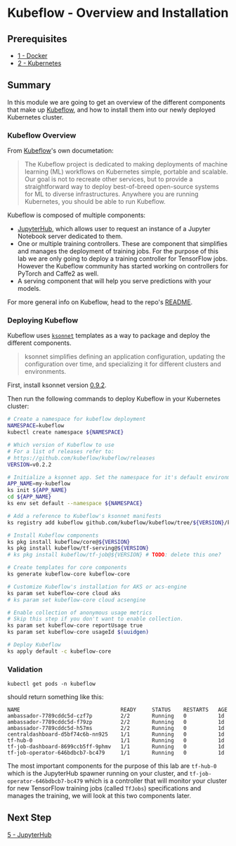 # Kubeflow - Overview and Installation

## Prerequisites

* [1 - Docker](../1-docker/README.md)
* [2 - Kubernetes](../2-kubernetes/README.md)

## Summary

In this module we are going to get an overview of the different components that make up [Kubeflow](https://github.com/kubeflow/kubeflow), and how to install them into our newly deployed Kubernetes cluster.

### Kubeflow Overview

From [Kubeflow](https://github.com/kubeflow/kubeflow)'s own documetation:

> The Kubeflow project is dedicated to making deployments of machine learning (ML) workflows on Kubernetes simple, portable and scalable. Our goal is not to recreate other services, but to provide a straightforward way to deploy best-of-breed open-source systems for ML to diverse infrastructures. Anywhere you are running Kubernetes, you should be able to run Kubeflow.

Kubeflow is composed of multiple components:
* [JupyterHub](https://jupyterhub.readthedocs.io/en/latest/), which allows user to request an instance of a Jupyter Notebook server dedicated to them.
* One or multiple training controllers. These are component that simplifies and manages the deployment of training jobs. For the purpose of this lab we are only going to deploy a training controller for TensorFlow jobs. However the Kubeflow community has started working on controllers for PyTorch and Caffe2 as well.
* A serving component that will help you serve predictions with your models.

For more general info on Kubeflow, head to the repo's [README](https://github.com/kubeflow/kubeflow/blob/master/README.md).

### Deploying Kubeflow

Kubeflow uses [`ksonnet`](https://github.com/ksonnet/ksonnet) templates as a way to package and deploy the different components.  

> ksonnet simplifies defining an application configuration, updating the configuration over time, and specializing it for different clusters and environments. 

First, install ksonnet version [0.9.2](https://ksonnet.io/#get-started).

Then run the following commands to deploy Kubeflow in your Kubernetes cluster:

```bash
# Create a namespace for kubeflow deployment
NAMESPACE=kubeflow
kubectl create namespace ${NAMESPACE}

# Which version of Kubeflow to use
# For a list of releases refer to:
# https://github.com/kubeflow/kubeflow/releases
VERSION=v0.2.2

# Initialize a ksonnet app. Set the namespace for it's default environment.
APP_NAME=my-kubeflow
ks init ${APP_NAME}
cd ${APP_NAME}
ks env set default --namespace ${NAMESPACE}

# Add a reference to Kubeflow's ksonnet manifests
ks registry add kubeflow github.com/kubeflow/kubeflow/tree/${VERSION}/kubeflow

# Install Kubeflow components
ks pkg install kubeflow/core@${VERSION}
ks pkg install kubeflow/tf-serving@${VERSION}
# ks pkg install kubeflow/tf-job@${VERSION} # TODO: delete this one?

# Create templates for core components
ks generate kubeflow-core kubeflow-core

# Customize Kubeflow's installation for AKS or acs-engine
ks param set kubeflow-core cloud aks
# ks param set kubeflow-core cloud acsengine

# Enable collection of anonymous usage metrics
# Skip this step if you don't want to enable collection.
ks param set kubeflow-core reportUsage true
ks param set kubeflow-core usageId $(uuidgen)

# Deploy Kubeflow
ks apply default -c kubeflow-core
```

### Validation

`kubectl get pods -n kubeflow`

should return something like this:

```
NAME                                READY     STATUS    RESTARTS   AGE
ambassador-7789cddc5d-czf7p         2/2       Running   0          1d
ambassador-7789cddc5d-f79zp         2/2       Running   0          1d
ambassador-7789cddc5d-h57ms         2/2       Running   0          1d
centraldashboard-d5bf74c6b-nn925    1/1       Running   0          1d
tf-hub-0                            1/1       Running   0          1d
tf-job-dashboard-8699ccb5ff-9phmv   1/1       Running   0          1d
tf-job-operator-646bdbcb7-bc479     1/1       Running   0          1d
```

The most important components for the purpose of this lab are `tf-hub-0` which is the JupyterHub spawner running on your cluster, and `tf-job-operator-646bdbcb7-bc479` which is a controller that will monitor your cluster for new TensorFlow training jobs (called `TfJobs`) specifications and manages the training, we will look at this two components later.

## Next Step

[5 - JupyterHub](../5-jupyterhub)
